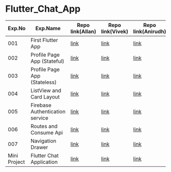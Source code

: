 # Flutter_Chat_App


| Exp.No  | Exp.Name | Repo link(Allan) | Repo link(Vivek) | Repo link(Anirudh) |
| ------- | -------- | ---------------- | ---------------- | ------------------ |
| 001  | First Flutter App  | [link](https://github.com/Allan2024/Mad_Exp01-main.git) | [link](https://github.com/Allan2024/Mad_Exp01-main.git) | [link](https://github.com/Allan2024/Mad_Exp01-main.git) |
| 002  | Profile Page App (Stateful)  | [link](https://github.com/Allan2024/Mad_2ndexp.git) | [link](https://github.com/Allan2024/Mad_2ndexp.git) | [link](https://github.com/Allan2024/Mad_2ndexp.git) |
| 003  | Profile Page App (Stateless)  | [link](https://github.com/Allan2024/Mad_Exp03-main.git) |[link](https://github.com/Allan2024/Mad_Exp03-main.git) | [link](https://github.com/Allan2024/Mad_Exp03-main.git) |
| 004  | ListView and Card Layout   | [link](https://github.com/Allan2024/Mad_Exp04-main.git) | [link](https://github.com/Allan2024/Mad_Exp04-main.git) | [link](https://github.com/Allan2024/Mad_Exp04-main.git) |
| 005  | Firebase Authentication service | [link](https://github.com/Allan2024/Mad_Exp05-main.git) | [link](https://github.com/Allan2024/Mad_Exp04-main.git) | [link](https://github.com/Allan2024/Mad_Exp04-main.git) |
| 006  | Routes and Consume Api  | [link](https://github.com/Allan2024/MAD_LAB_06-main.git) | [link](https://github.com/Allan2024/MAD_LAB_06-main.git) | [link](https://github.com/Allan2024/MAD_LAB_06-main.git) |
| 007  | Navigation Drawer  | [link](https://github.com/Allan2024/MAD_LAB_07-main.git) | [link](https://github.com/Allan2024/MAD_LAB_07-main.git) | [link](https://github.com/Allan2024/MAD_LAB_07-main.git) |
| Mini Project | Flutter Chat Application  | [link](https://github.com/Allan2024/Flutter_Chat_App.git) | [link](https://github.com/Allan2024/Flutter_Chat_App.git) | [link](https://github.com/Allan2024/Flutter_Chat_App.git) |
				 
				 
				 							
							
							
							
							
							
							
							

				 
				 

